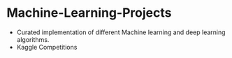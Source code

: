 # Machine-Learning-Projects


* Curated implementation of different Machine learning and deep learning algorithms. 
* Kaggle Competitions
